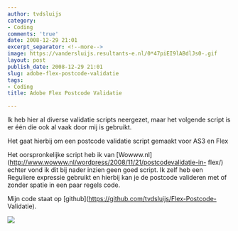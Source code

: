 ```yaml
---
author: tvdsluijs
category:
- Coding
comments: 'true'
date: 2008-12-29 21:01
excerpt_separator: <!--more-->
image: https://vandersluijs.resultants-e.nl/0*47piEI9lABdlJs0-.gif
layout: post
publish_date: 2008-12-29 21:01
slug: adobe-flex-postcode-validatie
tags:
- Coding
title: Adobe Flex Postcode Validatie

---
```

Ik heb hier al diverse validatie scripts neergezet, maar het volgende script
is er één die ook al vaak door mij is gebruikt.  
  
Het gaat hierbij om een postcode validatie script gemaakt voor AS3 en Flex  
  
  
  
Het oorspronkelijke script heb ik van
[Wowww.nl](http://www.wowww.nl/wordpress/2008/11/21/postcodevalidatie-in-
flex/) echter vond ik dit bij nader inzien geen goed script. Ik zelf heb een
Reguliere expressie gebruikt en hierbij kan je de postcode valideren met of
zonder spatie in een paar regels code.  
  
Mijn code staat op [github](https://github.com/tvdsluijs/Flex-Postcode-
Validatie).

![](https://vandersluijs.resultants-e.nl/0*47piEI9lABdlJs0-.gif)

